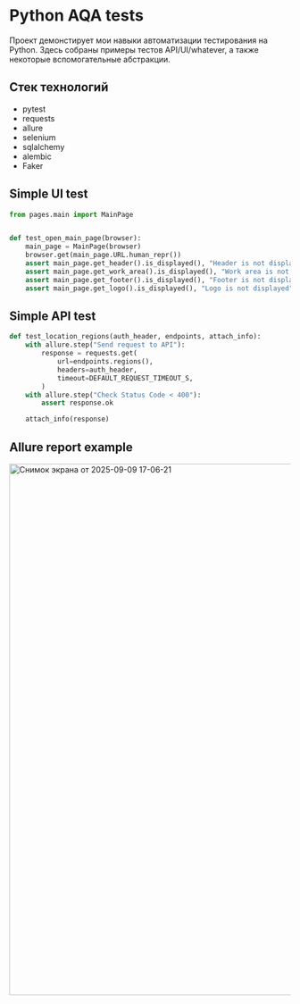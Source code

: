 # Python AQA tests

Проект демонстирует мои навыки автоматизации тестирования на Python.
Здесь собраны примеры тестов API/UI/whatever, а также некоторые вспомогательные абстракции.

## Стек технологий
* pytest
* requests
* allure
* selenium
* sqlalchemy
* alembic
* Faker

## Simple UI test

```python
from pages.main import MainPage


def test_open_main_page(browser):
    main_page = MainPage(browser)
    browser.get(main_page.URL.human_repr())
    assert main_page.get_header().is_displayed(), "Header is not displayed"
    assert main_page.get_work_area().is_displayed(), "Work area is not displayed"
    assert main_page.get_footer().is_displayed(), "Footer is not displayed"
    assert main_page.get_logo().is_displayed(), "Logo is not displayed"
```

## Simple API test

```python
def test_location_regions(auth_header, endpoints, attach_info):
    with allure.step("Send request to API"):
        response = requests.get(
            url=endpoints.regions(),
            headers=auth_header,
            timeout=DEFAULT_REQUEST_TIMEOUT_S,
        )
    with allure.step("Check Status Code < 400"):
        assert response.ok

    attach_info(response)
```

## Allure report example
<img width="1918" height="952" alt="Снимок экрана от 2025-09-09 17-06-21" src="https://github.com/user-attachments/assets/e744098a-4638-4c6f-9490-bd1abb2f8339" />
